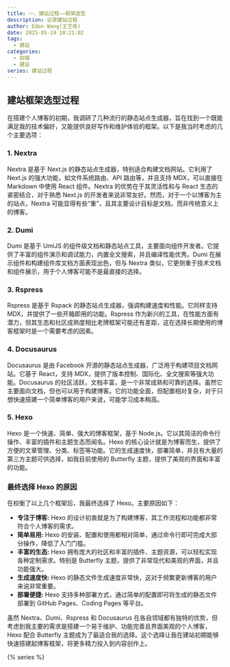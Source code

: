 ```yaml
---
title: 一、建站过程——框架选型
description: 记录建站过程
author: Edon Wang(王艺栋)
date: 2025-05-19 18:21:02
tags:
  - 建站
categories:
  - 前端
  - 建站
series: 建站过程
---
```


## 建站框架选型过程

在搭建个人博客的初期，我调研了几种流行的静态站点生成器，旨在找到一个既能满足我的技术偏好，又能提供良好写作和维护体验的框架。以下是我当时考虑的几个主要选项：

### 1. Nextra

Nextra 是基于 Next.js 的静态站点生成器，特别适合构建文档网站。它利用了 Next.js 的强大功能，如文件系统路由、API 路由等，并且支持 MDX，可以直接在 Markdown 中使用 React 组件。Nextra 的优势在于其灵活性和与 React 生态的紧密结合，对于熟悉 Next.js 的开发者来说非常友好。然而，对于一个以博客为主的站点，Nextra 可能显得有些“重”，且其主要设计目标是文档，而非传统意义上的博客。

### 2. Dumi

Dumi 是基于 UmiJS 的组件级文档和静态站点工具，主要面向组件开发者。它提供了丰富的组件演示和调试能力，内置全文搜索，并且编译性能优秀。Dumi 在展示组件和构建组件库文档方面表现出色，但与 Nextra 类似，它更侧重于技术文档和组件展示，用于个人博客可能不是最直接的选择。

### 3. Rspress

Rspress 是基于 Rspack 的静态站点生成器，强调构建速度和性能。它同样支持 MDX，并提供了一些开箱即用的功能。Rspress 作为新兴的工具，在性能方面有潜力，但其生态和社区成熟度相比老牌框架可能还有差距，这在选择长期使用的博客框架时是一个需要考虑的因素。

### 4. Docusaurus

Docusaurus 是由 Facebook 开源的静态站点生成器，广泛用于构建项目文档网站。它基于 React，支持 MDX，提供了版本控制、国际化、全文搜索等强大功能。Docusaurus 的社区活跃，文档丰富，是一个非常成熟和可靠的选择。虽然它主要面向文档，但也可以用于构建博客。它的功能全面，但配置相对复杂，对于只想快速搭建一个简单博客的用户来说，可能学习成本稍高。

### 5. Hexo

Hexo 是一个快速、简单、强大的博客框架，基于 Node.js。它以其简洁的命令行操作、丰富的插件和主题生态而闻名。Hexo 的核心设计就是为博客而生，提供了方便的文章管理、分类、标签等功能。它的生成速度快，部署简单，并且有大量的第三方主题可供选择，如我目前使用的 Butterfly 主题，提供了美观的界面和丰富的功能。

### 最终选择 Hexo 的原因

在权衡了以上几个框架后，我最终选择了 Hexo。主要原因如下：

* **专注于博客:** Hexo 的设计初衷就是为了构建博客，其工作流程和功能都非常符合个人博客的需求。
* **简单易用:** Hexo 的安装、配置和使用都相对简单，通过命令行即可完成大部分操作，降低了入门门槛。
* **丰富的生态:** Hexo 拥有庞大的社区和丰富的插件、主题资源，可以轻松实现各种定制需求。特别是 Butterfly 主题，提供了非常现代和美观的界面，并且功能强大。
* **生成速度快:** Hexo 的静态文件生成速度非常快，这对于频繁更新博客的用户来说非常重要。
* **部署便捷:** Hexo 支持多种部署方式，通过简单的配置即可将生成的静态文件部署到 GitHub Pages、Coding Pages 等平台。

虽然 Nextra、Dumi、Rspress 和 Docusaurus 在各自领域都有独特的优势，但考虑到我主要的需求是搭建一个易于维护、功能完善且界面美观的个人博客，Hexo 配合 Butterfly 主题成为了最适合我的选择。这个选择让我在建站初期能够快速搭建起博客框架，将更多精力投入到内容创作上。

{% series %}
